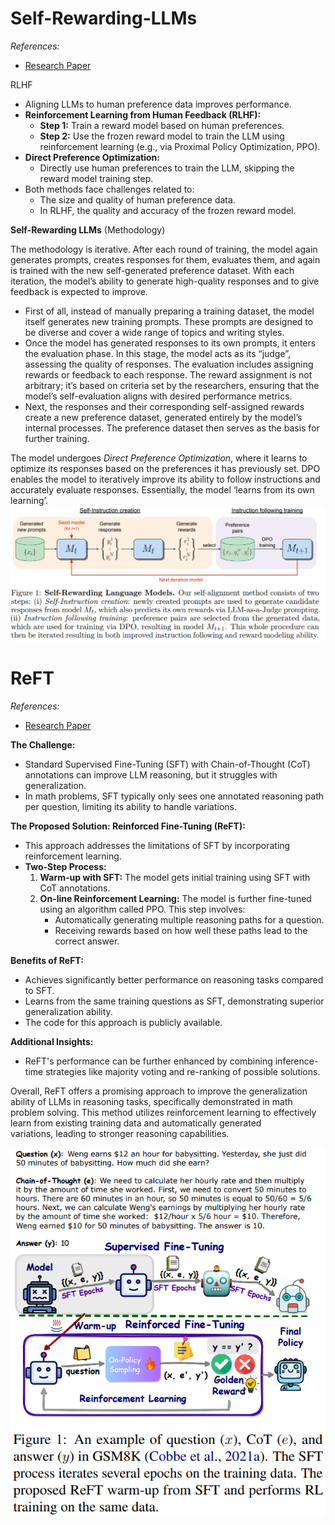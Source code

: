 # Self-Rewarding-LLMs
*References:*
- [Research Paper](https://arxiv.org/pdf/2401.10020)

RLHF

- Aligning LLMs to human preference data improves performance.
- **Reinforcement Learning from Human Feedback (RLHF):**
    - **Step 1:** Train a reward model based on human preferences.
    - **Step 2:** Use the frozen reward model to train the LLM using reinforcement learning (e.g., via Proximal Policy Optimization, PPO).
- **Direct Preference Optimization:**
    - Directly use human preferences to train the LLM, skipping the reward model training step.
- Both methods face challenges related to:
    - The size and quality of human preference data.
    - In RLHF, the quality and accuracy of the frozen reward model.

**Self-Rewarding LLMs** (Methodology)

The methodology is iterative. After each round of training, the model again generates prompts, creates responses for them, evaluates them, and again is trained with the new self-generated preference dataset. With each iteration, the model’s ability to generate high-quality responses and to give feedback is expected to improve.

- First of all, instead of manually preparing a training dataset, the model itself generates new training prompts. These prompts are designed to be diverse and cover a wide range of topics and writing styles.
- Once the model has generated responses to its own prompts, it enters the evaluation phase. In this stage, the model acts as its “judge”, assessing the quality of responses. The evaluation includes assigning rewards or feedback to each response. The reward assignment is not arbitrary; it’s based on criteria set by the researchers, ensuring that the model’s self-evaluation aligns with desired performance metrics.
- Next, the responses and their corresponding self-assigned rewards create a new preference dataset, generated entirely by the model’s internal processes. The preference dataset then serves as the basis for further training.

The model undergoes _Direct Preference Optimization_, where it learns to optimize its responses based on the preferences it has previously set. DPO enables the model to iteratively improve its ability to follow instructions and accurately evaluate responses. Essentially, the model ‘learns from its own learning’.
![](./images/self-reward.png)

# ReFT
*References:*
- [Research Paper](https://arxiv.org/pdf/2401.08967)

**The Challenge:**

- Standard Supervised Fine-Tuning (SFT) with Chain-of-Thought (CoT) annotations can improve LLM reasoning, but it struggles with generalization.
- In math problems, SFT typically only sees one annotated reasoning path per question, limiting its ability to handle variations.

**The Proposed Solution: Reinforced Fine-Tuning (ReFT):**

- This approach addresses the limitations of SFT by incorporating reinforcement learning.
- **Two-Step Process:**
    1. **Warm-up with SFT:** The model gets initial training using SFT with CoT annotations.
    2. **On-line Reinforcement Learning:** The model is further fine-tuned using an algorithm called PPO. This step involves:
        - Automatically generating multiple reasoning paths for a question.
        - Receiving rewards based on how well these paths lead to the correct answer.

**Benefits of ReFT:**

- Achieves significantly better performance on reasoning tasks compared to SFT.
- Learns from the same training questions as SFT, demonstrating superior generalization ability.
- The code for this approach is publicly available.

**Additional Insights:**

- ReFT's performance can be further enhanced by combining inference-time strategies like majority voting and re-ranking of possible solutions.

Overall, ReFT offers a promising approach to improve the generalization ability of LLMs in reasoning tasks, specifically demonstrated in math problem solving. This method utilizes reinforcement learning to effectively learn from existing training data and automatically generated variations, leading to stronger reasoning capabilities.

![](./images/reft.png)

